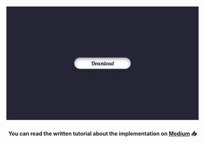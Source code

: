 <h1 align="center">
    <img src="loading.gif" alt="Animated Progress Bar With CSS" />
</h1>
<h4 align="center">You can read the written tutorial about the implementation on <strong><a href="https://medium.com/weekly-webtips/how-to-make-an-animated-loading-bar-in-css-635b1256ad0e">Medium</a></strong> 📥</h4>

